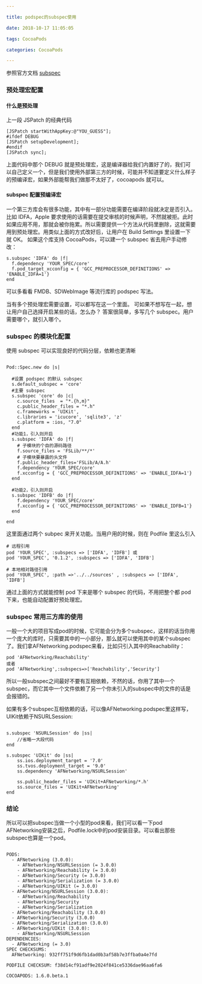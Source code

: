 ```yaml
---

title: podspec的subspec使用

date: 2018-10-17 11:05:05

tags: CocoaPods

categories: CocoaPods

---
```


参照官方文档 [subspec](https://guides.cocoapods.org/syntax/podspec.html#group_subspecs)

### 预处理宏配置

#### 什么是预处理

上一段 JSPatch 的经典代码

	[JSPatch startWithAppKey:@"YOU_GUESS"];
	#ifdef DEBUG
	[JSPatch setupDevelopment];
	#endif
	[JSPatch sync];
	
上面代码中那个 DEBUG 就是预处理宏，这是编译器给我们内置好了的，我们可以自己定义一个，但是我们使用外部第三方的时候，可能并不知道要定义什么样子的预编译宏，如果外部能帮我们做那不太好了，cocoapods 就可以。

#### subspec 配置预编译宏

一个第三方库会有很多功能，其中有一部分功能需要在编译阶段就决定是否引入。比如 IDFA，Apple 要求使用的话需要在提交审核的时候声明，不然就被拒。此时如果应用不用，那就会被你拖累。所以需要提供一个方法从代码里删除，这就需要用到预处理宏。用类似上面的方式改好后，让用户在 Build Settings 里设置一下就 OK。
如果这个库支持 CocoaPods，可以建一个 subspec 省去用户手动修改：

	s.subspec 'IDFA' do |f|
	  f.dependency 'YOUR_SPEC/core'
	  f.pod_target_xcconfig = { 'GCC_PREPROCESSOR_DEFINITIONS' => 'ENABLE_IDFA=1'}
	end

可以多看看 FMDB、SDWebImage 等流行库的 podspec 写法。

当有多个预处理宏需要设置，可以都写在这一个里面。
可如果不想写在一起，想让用户自己选择开启某些的话，怎么办？
答案很简单，多写几个 subspec。用户需要哪个，就引入哪个。

### subspec 的模块化配置

使用 subspec 可以实现良好的代码分层，依赖也更清晰

```

Pod::Spec.new do |s|

  #设置 podspec 的默认 subspec
  s.default_subspec = 'core'
  #主要 subspec
  s.subspec 'core' do |c|
    c.source_files  = "*.{h,m}"
    c.public_header_files = "*.h"
    c.frameworks = 'UIKit',
    c.libraries = 'icucore', 'sqlite3', 'z'
    c.platform = :ios, "7.0"
  end
  #功能1，引入则开启
  s.subspec 'IDFA' do |f|
    # 子模块的个自的源码路径
    f.source_files = 'FSLib/**/*'
    # 子模块要暴露的头文件
    f.public_header_files='FSLib/A/A.h'
    f.dependency 'YOUR_SPEC/core'
    f.xcconfig = { 'GCC_PREPROCESSOR_DEFINITIONS' => 'ENABLE_IDFA=1'}
  end

  #功能2，引入则开启
  s.subspec 'IDFB' do |f|
    f.dependency 'YOUR_SPEC/core'
    f.xcconfig = { 'GCC_PREPROCESSOR_DEFINITIONS' => 'ENABLE_IDFB=1'}
  end  

end

```

这里面通过两个 subpec 来开关功能。当用户用的时候，则在 Podfile 里这么引入

```
# 远程引用
pod 'YOUR_SPEC', :subspecs => ['IDFA', 'IDFB'] 或
pod 'YOUR_SPEC', '0.1.2', :subspecs => ['IDFA', 'IDFB']

# 本地相对路径引用
pod 'YOUR_SPEC', :path =>'../../sources' , :subspecs => ['IDFA', 'IDFB']

```

通过上面的方式就能控制 pod 下来是哪个 subspec 的代码，不用把整个都 pod 下来，也能自动配置好预处理宏。

### subspec 常用三方库的使用

一般一个大的项目写成pod的时候，它可能会分为多个subspec，这样的话当你用一个庞大的库时，只需要其中的一小部分，那么就可以使用其中的某个subspec了。我们拿AFNetworking.podspec来看，比如只引入其中的Reachability：

```
pod 'AFNetworking/Reachability'
或者
pod 'AFNetworking',:subspecs=>['Reachability','Security']

```

所以一般subspec之间最好不要有互相依赖，不然的话，你用了其中一个subspec，而它其中一个文件依赖了另一个你未引入的subspec中的文件的话是会报错的。

如果有多个subspec互相依赖的话，可以像AFNetworking.podspec里这样写，UIKit依赖于NSURLSession:

```

s.subspec 'NSURLSession' do |ss|
    //省略一大段代码
end

s.subspec 'UIKit' do |ss|
    ss.ios.deployment_target = '7.0'
    ss.tvos.deployment_target = '9.0'
    ss.dependency 'AFNetworking/NSURLSession'

    ss.public_header_files = 'UIKit+AFNetworking/*.h'
    ss.source_files = 'UIKit+AFNetworking'
end

```


### 结论

所以可以把subspec当做一个小型的pod来看，我们可以看一下pod AFNetworking安装之后，Podfile.lock中的pod安装目录。可以看出那些subspec也算是一个pod。

```

PODS:
  - AFNetworking (3.0.0):
    - AFNetworking/NSURLSession (= 3.0.0)
    - AFNetworking/Reachability (= 3.0.0)
    - AFNetworking/Security (= 3.0.0)
    - AFNetworking/Serialization (= 3.0.0)
    - AFNetworking/UIKit (= 3.0.0)
  - AFNetworking/NSURLSession (3.0.0):
    - AFNetworking/Reachability
    - AFNetworking/Security
    - AFNetworking/Serialization
  - AFNetworking/Reachability (3.0.0)
  - AFNetworking/Security (3.0.0)
  - AFNetworking/Serialization (3.0.0)
  - AFNetworking/UIKit (3.0.0):
    - AFNetworking/NSURLSession
DEPENDENCIES:
  - AFNetworking (= 3.0)
SPEC CHECKSUMS:
  AFNetworking: 932ff751f9d6fb1dad0b3af58b7e3ffba0a4e7fd

PODFILE CHECKSUM: f38d14cf91adf9e2024f841ce5336dae96aa6fa6

COCOAPODS: 1.6.0.beta.1

```


